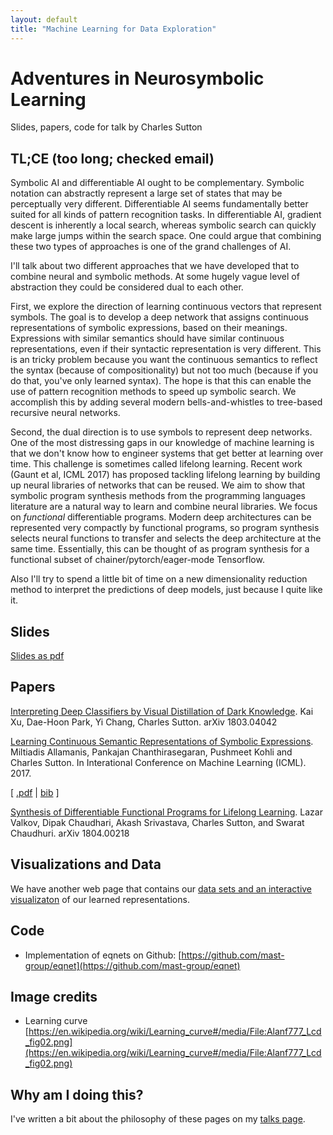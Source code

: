 ```yaml
---
layout: default
title: "Machine Learning for Data Exploration"
---
```


Adventures in Neurosymbolic Learning
=====

Slides, papers, code for talk by Charles Sutton


## TL;CE (too long; checked email)

Symbolic AI and differentiable AI ought to be complementary. Symbolic notation can abstractly represent a large set of states that may be perceptually very different. Differentiable AI seems fundamentally better suited for all kinds of pattern recognition tasks. In differentiable AI, gradient descent is inherently a local search, whereas symbolic search can quickly make large jumps within the search space. One could argue that combining these two types of approaches is one of the grand challenges of AI.

I'll talk about two different approaches that we have developed that to combine neural and symbolic methods. At some hugely vague level of abstraction they could be considered dual to each other.

First, we explore the direction of learning continuous vectors that represent symbols. The goal is to develop a deep network that assigns continuous representations of symbolic expressions, based on their meanings. Expressions with similar semantics should have similar continuous representations, even if their syntactic representation is very different. This is an tricky problem because you want the continuous semantics to reflect the syntax (because of compositionality) but not too much (because if you do that, you've only learned syntax). The hope is that this can enable the use of pattern recognition methods to speed up symbolic search. We accomplish this by adding several modern bells-and-whistles to tree-based recursive neural networks.

Second, the dual direction is to use symbols to represent deep networks. One of the most distressing gaps in our knowledge of machine learning is that we don't know how to engineer systems that get better at learning over time. This challenge is sometimes called lifelong learning. Recent work (Gaunt et al, ICML 2017) has proposed tackling lifelong learning by building up neural libraries of networks that can be reused. We aim to show that symbolic program synthesis methods from the programming languages literature are a natural way to learn and combine neural libraries. We focus on *functional* differentiable programs. Modern deep architectures can be represented very compactly by functional programs, so program synthesis selects neural functions to transfer and selects the deep architecture at the same time. Essentially, this can be thought of as program synthesis for a functional subset of chainer/pytorch/eager-mode Tensorflow.

Also I'll try to spend a little bit of time on a new dimensionality reduction method to interpret the predictions of deep models, just because I quite like it.


## Slides

[Slides as pdf](adventures-neurosymbolic.pdf)


## Papers

[Interpreting Deep Classifiers by Visual Distillation of Dark Knowledge](https://arxiv.org/abs/1803.04042).
Kai Xu, Dae-Hoon Park, Yi Chang, Charles Sutton.
arXiv 1803.04042

[Learning Continuous Semantic Representations of Symbolic Expressions](http://arxiv.org/abs/1611.01423). Miltiadis Allamanis, Pankajan Chanthirasegaran, Pushmeet Kohli and Charles Sutton. In Interational Conference on Machine Learning (ICML). 2017.
<p>
   [ <a href="http://arxiv.org/abs/1611.01423">.pdf</a>
     | <a href="javascript:toggle('biballamanis17symbolic', 'bib_link_allamanis17symbolic', 'bib')"  id="bib_link_allamanis17symbolic">bib</a>
 ]
</p>
<div style="display:none;" id="biballamanis17symbolic"><pre class="bibtex">@inproceedings{allamanis17symbolic,
  author = {Allamanis, Miltiadis and Chanthirasegaran, Pankajan and Kohli, Pushmeet and Sutton, Charles},
  booktitle = {Interational Conference on Machine Learning (ICML)},
  journal = {CoRR},
  title = {Learning Continuous Semantic Representations of Symbolic Expressions},
  year = {2017}
}
</pre></div>

[Synthesis of Differentiable Functional Programs for Lifelong Learning](https://arxiv.org/abs/1804.00218).
Lazar Valkov, Dipak Chaudhari, Akash Srivastava, Charles Sutton, and Swarat Chaudhuri.
arXiv 1804.00218

## Visualizations and Data

We have another web page that contains our
[data sets and an interactive visualizaton](http://groups.inf.ed.ac.uk/cup/semvec/)
of our learned representations.

## Code

 * Implementation of eqnets on Github: [https://github.com/mast-group/eqnet](https://github.com/mast-group/eqnet)

## Image credits

 * Learning curve [https://en.wikipedia.org/wiki/Learning_curve#/media/File:Alanf777_Lcd_fig02.png](https://en.wikipedia.org/wiki/Learning_curve#/media/File:Alanf777_Lcd_fig02.png)

## Why am I doing this?

I've written a bit about the philosophy of these pages on my [talks page](../).
